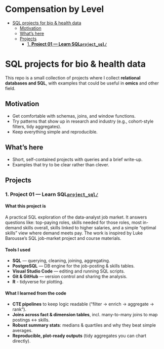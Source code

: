 # Compensation by Level


- [SQL projects for bio & health
  data](#sql-projects-for-bio--health-data)
  - [Motivation](#motivation)
  - [What’s here](#whats-here)
  - [Projects](#projects)
    - [1. **Project 01 — Learn
      SQL`project_sql/`**](#1-project-01--learn-sqlproject_sql)

# SQL projects for bio & health data

This repo is a small collection of projects where I collect **relational
databases and SQL**, with examples that could be useful in **omics** and
other field.

## Motivation

- Get comfortable with schemas, joins, and window functions.
- Try patterns that show up in research and industry (e.g., cohort-style
  filters, tidy aggregates).
- Keep everything simple and reproducible.

## What’s here

- Short, self-contained projects with queries and a brief write-up.
- Examples that try to be clear rather than clever.

## Projects

### 1. **Project 01 — Learn SQL[`project_sql/`](project_sql/)**

#### What this project is

A practical SQL exploration of the data-analyst job market. It answers
questions like: top-paying roles, skills needed for those roles, most
in-demand skills overall, skills linked to higher salaries, and a simple
“optimal skills” view where demand meets pay. The work is inspired by
Luke Barousse’s SQL job-market project and course materials.

#### Tools I used

- **SQL** — querying, cleaning, joining, aggregating.
- **PostgreSQL** — DB engine for the job-posting & skills tables.
- **Visual Studio Code** — editing and running SQL scripts.
- **Git & GitHub** — version control and sharing the analysis.
- **R** - tidyverse for plotting.

#### What I learned from the code

- **CTE pipelines** to keep logic readable (“filter → enrich → aggregate
  → rank”).
- **Joins across fact & dimension tables**, incl. many-to-many joins to
  map postings ↔ skills.
- **Robust summary stats**: medians & quartiles and why they beat simple
  averages.
- **Reproducible, plot-ready outputs** (tidy aggregates you can chart
  directly).
